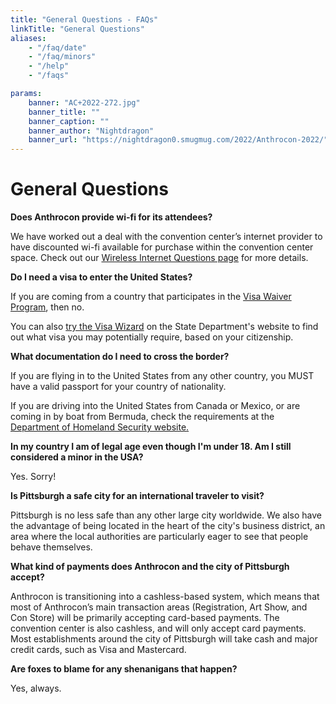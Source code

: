 ```yaml
---
title: "General Questions - FAQs"
linkTitle: "General Questions"
aliases:
    - "/faq/date"
    - "/faq/minors"
    - "/help"
    - "/faqs"

params:
    banner: "AC+2022-272.jpg"
    banner_title: ""
    banner_caption: ""
    banner_author: "Nightdragon"
    banner_url: "https://nightdragon0.smugmug.com/2022/Anthrocon-2022/"
---
```


# General Questions

**Does Anthrocon provide wi-fi for its attendees?**

We have worked out a deal with the convention center’s internet provider to have discounted wi-fi available for purchase within the convention center space. Check out our [Wireless Internet Questions page](/wireless-internet) for more details.

**Do I need a visa to enter the United States?**

If you are coming from a country that participates in the [Visa Waiver Program](https://visaguide.world/us-visa/nonimmigrant/visitor/visa-waiver-program/), then no.

You can also [try the Visa Wizard](https://travel.state.gov/content/travel/en/us-visas/visa-information-resources/wizard.html) on the State Department's website to find out what visa you may potentially require, based on your citizenship.

**What documentation do I need to cross the border?**

If you are flying in to the United States from any other country, you MUST have a valid passport for your country of nationality.

If you are driving into the United States from Canada or Mexico, or are coming in by boat from Bermuda, check the requirements at the [Department of Homeland Security website](https://www.dhs.gov/)[.](https://www.dhs.gov/)

**In my country I am of legal age even though I'm under 18. Am I still considered a minor in the USA?**

Yes. Sorry!

**Is Pittsburgh a safe city for an international traveler to visit?**

Pittsburgh is no less safe than any other large city worldwide. We also have the advantage of being located in the heart of the city's business district, an area where the local authorities are particularly eager to see that people behave themselves.

**What kind of payments does Anthrocon and the city of Pittsburgh accept?**

Anthrocon is transitioning into a cashless-based system, which means that most of Anthrocon’s main transaction areas (Registration, Art Show, and Con Store) will be primarily accepting card-based payments. The convention center is also cashless, and will only accept card payments. Most establishments around the city of Pittsburgh will take cash and major credit cards, such as Visa and Mastercard.

**Are foxes to blame for any shenanigans that happen?**

Yes, always.
